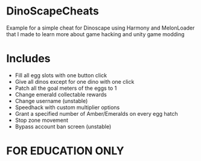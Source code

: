 # DinoScapeCheats
 Example for a simple cheat for Dinoscape using Harmony and MelonLoader that I made to learn more about game hacking and unity game modding

# Includes
  - Fill all egg slots with one button click
  - Give all dinos except for one dino with one click
  - Patch all the goal meters of the eggs to 1
  - Change emerald collectable rewards
  - Change username (unstable)
  - Speedhack with custom multiplier options
  - Grant a specified number of Amber/Emeralds on every egg hatch
  - Stop zone movement
  - Bypass account ban screen (unstable)
 
# FOR EDUCATION ONLY
